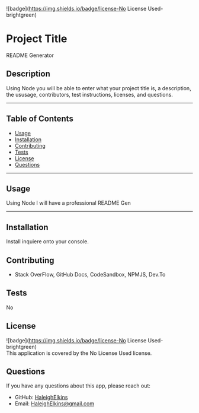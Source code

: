 
  ![badge](https://img.shields.io/badge/license-No License Used-brightgreen)<br />
  
  # Project Title
  README Generator 
  
  ## Description
  Using Node you will be able to enter what your project title  is, a description, the ususage, contributors, test instructions, licenses, and questions.  
  
  ---
  
  ## Table of Contents
  * [Usage](#Usage)
  * [Installation](#Installation)
  * [Contributing](#Contributing)
  * [Tests](#Tests)
  * [License](#License)
  * [Questions](#Questions)
  
  ---
  
  ## Usage
  Using Node I will have a professional README Gen
  
  ---
  
  ## Installation
  Install inquiere onto your console. 
  
  ## Contributing
  - Stack OverFlow, GitHub Docs, CodeSandbox, NPMJS, Dev.To
  
  ## Tests
  No
  
  ## License
  ![badge](https://img.shields.io/badge/license-No License Used-brightgreen)<br />
  This application is covered by the No License Used license.
  
  ## Questions
  If you have any questions about this app, please reach out:
  * GitHub: [HaleighElkins](https://github.com/HaleighElkins)
  * Email: HaleighElkins@gmail.com
  